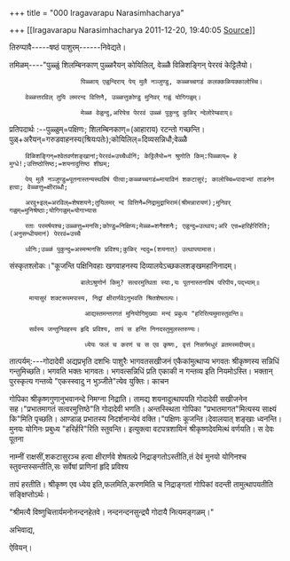 +++
title = "000 Iragavarapu Narasimhacharya"

+++
[[Iragavarapu Narasimhacharya	2011-12-20, 19:40:05 [Source](https://groups.google.com/g/bvparishat/c/nK7RNcSG5oI)]]



तिरुप्पावै-----षष्ठं पाशुरम्------निवेद्यते।

तमिळम्----"पुळ्ळुं शिलम्बिनकाण् पुळ्ळरैयन् कोयिलिल्, वेळ्ळै विळिशङ्गिन् पेररवं केट्टिलैयो।

                      पिळ्ळाय् एळुन्दिराय् पेय् मुलै नञ्जुण्डु, कळ्ळच्चगडं कलक्कळियक्कालोच्चि।

        वेळ्ळत्तरविल् तुयि लमरन्द वित्तिनै, उळ्ळत्तुकोण्डु मुनिवर् गळुं योगिगळुम्।

                      मेळ्ळ वेळुन्दु,अरियेन्र पेररवं उळ्ळं पुकुन्दु कुळिर् न्देलोरेम्बवाय्॥

प्रतिपदार्थः :--पुळ्ळुम्=पक्षिणः; शिलम्बिनकाण्=(आहाराय) रटन्तो गच्छन्ति।पुळ्+अरैयन्=गरुडवाहनस्य(श्रियःपतेः);कोयिलिल्=दिव्यसन्निधौ;वेळ्ळै

        विळिशङ्गिन्=श्वेतवर्णशङ्खानां;पेररवं=उच्चैर्ध्वनिं; केट्टिलैयो=न श्रुणोति किम्:पिळ्ळाय्= हे मुग्धे!;उत्तिष्ठोत्तिष्ठ;=शयनादुत्तिष्ठ शीघ्रम्;

        पेय् मुलै नञ्जुण्डु=पूतनास्तन्यस्थविषं पीत्वा;कळ्ळच्चगडं=मायाविनं शकटासुरं; कालोच्चि=पादाभ्यां ताडनेन हत्वा; वेळ्ळत्तु=क्षीराब्धौ;

        अरवु+इल्=अरविल्=शेषशयने;तुयिलमर् न्द वित्तिनै=निद्रामुद्राभिरामं(श्रीमन्नारायणं);मुनिवर् गळुम्=मुनिश्रेष्ठाः;योगिगळुम्=योगाभ्यास

        रताः परमर्षयश्च;उळ्ळत्तु=मनसि;कोण्डु=निक्षिप्य;मेळ्ळ=शनैश्शनैः; एळुन्दु=उत्थाय;अरि एन्र=हरिर्हरिरिति;(अनुसन्धीयमानं) पेररवं=उच्चै

        र्ध्वनिः;उळ्ळं पुकुन्दु=अस्मन्मनसि प्रविश्य;कुळिर् न्ददु=(शयनात्) उत्थापयामास।

संस्कृतश्लोकः।"कूजन्ति पक्षिनिवहाः खगवाहनस्य दिव्यालयेऽच्छकलशङ्खमहानिनादम्।

                      बालेऽश्रुणोर्न किमु? सत्वरमुत्थिता स्याः,यः पूतनास्तनविषं परिपीय,पद्भ्याम्॥

         मायासुरं शक्टरूपमपास्य, निद्रां क्षीरार्णवेऽनुभवति श्रितशेषतल्पः।

                       आद्यस्तमन्तरगतं मुनियोगिमुख्याः मन्दं प्रबुध्य "हरिरित्यमुमास्तुवन्ति॥

         सर्वस्य जन्तुनिवहस्य हृदि प्रविश्य, तापं स हन्ति निनदस्तुमुलस्तरुण्यः।

                       ध्येयः फलं च करणं च स एव कृष्णः, वृत्तं निसर्गमधुरं व्रतमस्मदीयम्॥

तात्पर्यम्:---गोदादेवी अद्यप्रभृति दशभिः पाशुरैः भागवतसखीजनं एकैकांमुत्थाप्य भगवतः श्रीकृष्णस्य सन्निधिं गन्तुमिच्छति। भगवति भक्तः भागवतः। भगवत्सन्निधिं प्रति एकाकी न गन्तव्य इति नियमोऽस्ति। भक्तान् पुरस्कृत्य गन्तव्ये "एकस्स्वादु न भुञ्जीते"त्येव युक्तिः। काचन

गोपिका श्रीकृष्णगुणानुभवानन्दे निमग्ना निद्राति। तामद्य शयनादुत्थापयति गोदादेवी सखीजनेन सह।"प्रभातमागतं सत्वरमुत्तिष्ठे"ति गोदादेवी भणति। अन्तस्स्थिता गोपिका "प्रभातमागत"मित्यस्य साक्ष्यं कि"मिति पृच्छति। आण्डाळ् प्रभातस्य निदर्शनान्येवं वक्ति।"पक्षिणः कूजन्ति।देवालयात् शङ्खाः ध्वनन्ति। मुनयः योगिनः प्रबुध्य "हरिर्हरि"रिति स्तुवन्ति। इत्युक्त्वा वटपत्रशायिनं श्रीकृष्णदेवमित्थं वर्णयति। स देवः पूतना

नाम्नीं राक्षसीं,शकटासुरञ्च हत्वा क्षीरार्णवे शेषतल्प्रे निद्राङ्गतोऽस्तीति,तं देवं मुनयो योगिनश्च स्तुवन्तस्सन्तीति,सः सर्वेषां प्राणिनां हृदि प्रविश्य

तापं हरतीति। श्रीकृष्ण एव ध्येय इति,फलमिति,करणमिति च निद्राङ्गतां गोपिकां वदन्ती तामुत्थापयतीति सङ्क्षिप्तोऽर्थः।

"श्रीमत्यै विष्णुचित्तार्यमनोनन्दनहेतवे। नन्दनन्दनसुन्द्र्यै गोदायै नित्यमङ्गळम्।"

अभिवाद्य,

ऐवियन्।

